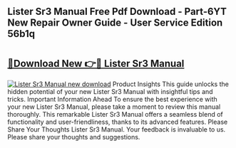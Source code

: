## Lister Sr3 Manual Free Pdf Download - Part-6YT New Repair Owner Guide - User Service Edition 56b1q

# <h2><a href="http://bc6047.oget.top/?id=Lister+Sr3+Manual">🔗Download New 👉🔴 Lister Sr3 Manual</a></h2>

[![Lister Sr3 Manual new download](https://i.imgur.com/5g1atiW.png)](http://bc6047.oget.top/?id=Lister+Sr3+Manual)
Product Insights This guide unlocks the hidden potential of your new Lister Sr3 Manual with insightful tips and tricks. Important Information Ahead To ensure the best experience with your new Lister Sr3 Manual, please take a moment to review this manual thoroughly. This remarkable Lister Sr3 Manual offers a seamless blend of functionality and user-friendliness, thanks to its advanced features. Please Share Your Thoughts Lister Sr3 Manual. Your feedback is invaluable to us. Please share your thoughts and suggestions.
